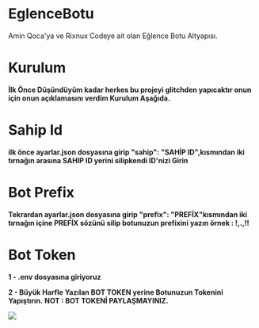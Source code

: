 # EglenceBotu
Amin Qoca'ya ve Rixnux Codeye ait olan Eğlence Botu Altyapısı.

# Kurulum
**İlk Önce Düşündüyüm kadar herkes bu projeyi glitchden yapıcaktır onun için onun açıklamasını verdim Kurulum Aşağıda.**

# Sahip Id

**ilk önce ayarlar.json dosyasına girip "sahip": "SAHİP ID",kısmından iki tırnağın arasına SAHIP ID yerini silipkendi ID'nizi Girin**

# Bot Prefix

**Tekrardan ayarlar.json dosyasına girip "prefix": "PREFİX"kısmından iki tırnağın içine PREFİX sözünü silip botunuzun prefixini yazın örnek : !,.,!!**

# Bot Token

**1 - .env dosyasına giriyoruz**


**2 - Büyük Harfle Yazılan BOT TOKEN yerine Botunuzun Tokenini Yapıştırın.**
                 **NOT : BOT TOKENİ PAYLAŞMAYINIZ.**


<img src= "https://cdn.discordapp.com/attachments/828654077373710396/828654668900859976/IMG_20210405_193737.jpg"></a>
